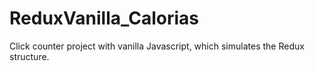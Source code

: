 # ReduxVanilla_Calorias
Click counter project with vanilla Javascript, which simulates the Redux structure.
